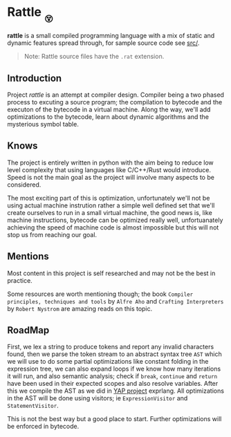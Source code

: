 # Rattle <sub><sub>😵</sub></sub>

__rattle__ is a small compiled programming language with a mix of static and dynamic features spread through, for sample source code see [src/](src/).

> Note: Rattle source files have the `.rat` extension.

## Introduction

Project *rattle* is an attempt at compiler design. Compiler being a two phased process to excuting a source program; the compilation to bytecode and the executon of the bytecode in a virtual machine. Along the way, we'll add optimizations to the bytecode, learn about dynamic algorithms and the mysterious symbol table.

## Knows

The project is entirely written in python with the aim being to reduce low level complexity that using languages like C/C++/Rust would introduce. Speed is not the main goal as the project will involve many aspects to be considered.

The most exciting part of this is optimization, unfortunately we'll not be using actual machine instrution rather a simple well defined set that we'll create ourselves to run in a small virtual machine, the good news is, like machine instructions, bytecode can be optimized really well, unfortuanately achieving the speed of machine code is almost impossible but this will not stop us from reaching our goal.

## Mentions

Most content in this project is self researched and may not be the best in practice.

Some resources are worth mentioning though; the book `Compiler principles, techniques and tools` by `Alfre Aho` and `Crafting Interpreters` by `Robert Nystrom` are amazing reads on this topic.

## RoadMap

First, we lex a string to produce tokens and report any invalid characters found, then we parse the token stream to an abstract syntax tree `AST` which we will use to do some partial optimizations like constant folding in the expression tree, we can also expand loops if we know how many iterations it will run, and also semantic analysis; check if `break`, `continue` and `return` have been used in their expected scopes and also resolve variables. After this we compile the AST as we did in [YAP project](http://github.com/thee-dushbag/yap.git) exprlang. All optimizations in the AST will be done using visitors; ie `ExpressionVisitor` and `StatementVisitor`.

This is not the best way but a good place to start. Further optimizations will be enforced in bytecode.
